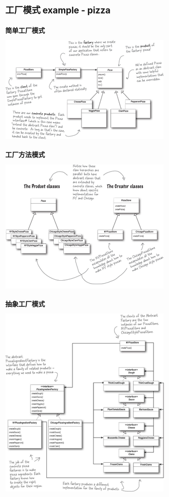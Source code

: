 # 工厂模式 example - pizza

## 简单工厂模式

![simple factory pizza](../image/04_factory_pizza_simple.jpg)

## 工厂方法模式

![factory method pizza](../image/04_factory_pizza_method.jpg)


## 抽象工厂模式

![abstract factory pizza](../image/04_factory_pizza_abstract.jpg)